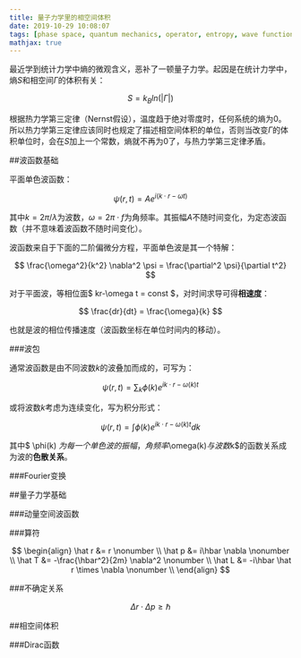 ```yaml
---
title: 量子力学里的相空间体积
date: 2019-10-29 10:08:07
tags: [phase space, quantum mechanics, operator, entropy, wave function]
mathjax: true
---
```


最近学到统计力学中熵的微观含义，恶补了一顿量子力学。起因是在统计力学中，熵$S$和相空间$\Gamma$的体积有关：

$$ S = k_Bln(|\Gamma|) $$

根据热力学第三定律（Nernst假设），温度趋于绝对零度时，任何系统的熵为0。所以热力学第三定律应该同时也规定了描述相空间体积的单位，否则当改变$\Gamma$的体积单位时，会在$S$加上一个常数，熵就不再为0了，与热力学第三定律矛盾。

##波函数基础

平面单色波函数：

$$ \psi(r,t) = Ae^{i(k \cdot r-\omega t)} $$

其中$k=2\pi/\lambda$为波数，$\omega=2\pi\cdot f$为角频率。其振幅$A$不随时间变化，为定态波函数（并不意味着波函数不随时间变化）。

波函数来自于下面的二阶偏微分方程，平面单色波是其一个特解：

$$ \frac{\omega^2}{k^2} \nabla^2 \psi = \frac{\partial^2 \psi}{\partial t^2} $$

对于平面波，等相位面$ kr-\omega t = const $，对时间求导可得**相速度**：

$$ \frac{dr}{dt} = \frac{\omega}{k} $$

也就是波的相位传播速度（波函数坐标在单位时间内的移动）。

###波包

通常波函数是由不同波数$k$的波叠加而成的，可写为：

$$ \psi(r, t) = \sum_k \phi(k) e^{ik \cdot r-\omega(k)t} $$

或将波数$k$考虑为连续变化，写为积分形式：

$$ \psi(r, t) = \int \phi(k)e^{ik \cdot r - \omega(k)t} dk $$

其中$ \phi(k) $为每一个单色波的振幅，角频率$\omega(k)$与波数$k$的函数关系成为波的**色散关系**。

###Fourier变换

##量子力学基础

###动量空间波函数

###算符

$$
\begin{align}
\hat r &= r \nonumber \\
\hat p &= i\hbar \nabla \nonumber \\
\hat T &= -\frac{\hbar^2}{2m} \nabla^2 \nonumber \\
\hat L &= -i\hbar \hat r \times \nabla \nonumber \\
\end{align}
$$

###不确定关系

$$ \Delta r \cdot \Delta p \ge \hbar $$

##相空间体积

###Dirac函数
